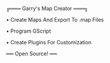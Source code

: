 ╔═══ Garry's Map Creator ═══╗

• Create Maps And Export To .map Files

• Program GScript

• Create Plugins For Customization

══ Open Source! ══
